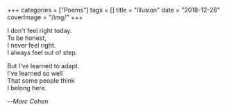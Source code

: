 +++
categories = ["Poems"]
tags = []
title = "Illusion"
date = "2018-12-26"
coverImage = "/img/"
+++

I don't feel right today.  
To be honest,  
I never feel right.  
I always feel out of step.  
<!--more-->

But I've learned to adapt.  
I've learned so well  
That some people think  
I belong here.  

--<cite>Marc Cohen</cite>
